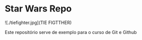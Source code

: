 # Star Wars Repo

![./tiefighter.jpg](TIE FIGTTHER)

Este repositório serve de exemplo para o curso de Git e Github
